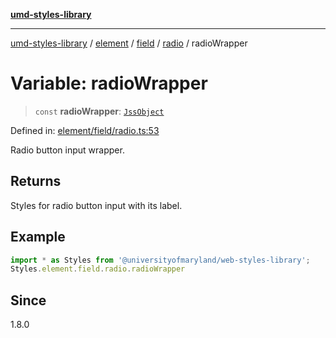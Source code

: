 [**umd-styles-library**](../../../../../../README.md)

***

[umd-styles-library](../../../../../../modules.md) / [element](../../../../../README.md) / [field](../../../README.md) / [radio](../README.md) / radioWrapper

# Variable: radioWrapper

> `const` **radioWrapper**: [`JssObject`](../../../../../../utilities/namespaces/transform/type-aliases/JssObject.md)

Defined in: [element/field/radio.ts:53](https://github.com/UMD-Digital/design-system/blob/8c958a0419ab79ba8bcba0aabd12f79a69ac5834/packages/styles/source/element/field/radio.ts#L53)

Radio button input wrapper.

## Returns

Styles for radio button input with its label.

## Example

```typescript
import * as Styles from '@universityofmaryland/web-styles-library';
Styles.element.field.radio.radioWrapper
```

## Since

1.8.0
